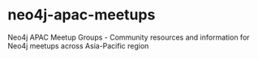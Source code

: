 # neo4j-apac-meetups
Neo4j APAC Meetup Groups - Community resources and information for Neo4j meetups across Asia-Pacific region

